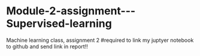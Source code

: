 # Module-2-assignment---Supervised-learning
Machine learning class, assignment 2
#required to link my juptyer notebook to github and send link in report!!
